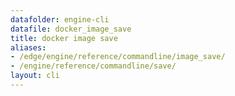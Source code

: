 ```yaml
---
datafolder: engine-cli
datafile: docker_image_save
title: docker image save
aliases:
- /edge/engine/reference/commandline/image_save/
- /engine/reference/commandline/save/
layout: cli
---
```


<!--
This page is automatically generated from Docker's source code. If you want to
suggest a change to the text that appears here, open a ticket or pull request
in the source repository on GitHub:

https://github.com/docker/cli
-->

